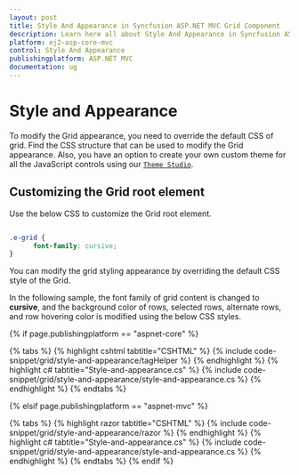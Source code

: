 ```yaml
---
layout: post
title: Style And Appearance in Syncfusion ASP.NET MVC Grid Component
description: Learn here all about Style And Appearance in Syncfusion ASP.NET MVC Grid component of Syncfusion Essential JS 2 and more.
platform: ej2-asp-core-mvc
control: Style And Appearance
publishingplatform: ASP.NET MVC
documentation: ug
---
```



# Style and Appearance

To modify the Grid appearance, you need to override the default CSS of grid. Find the CSS structure that can be used to modify the Grid appearance. Also, you have an option to create your own custom theme for all the JavaScript controls using our [`Theme Studio`](https://ej2.syncfusion.com/themestudio/?theme=material).

## Customizing the Grid root element

Use the below CSS to customize the Grid root element.

```css

.e-grid {
      font-family: cursive;
}

```

You can modify the grid styling appearance by overriding the default CSS style of the Grid.

In the following sample, the font family of grid content is changed to **cursive**, and the background color of rows, selected rows, alternate rows, and row hovering color is modified using the below CSS styles.

{% if page.publishingplatform == "aspnet-core" %}

{% tabs %}
{% highlight cshtml tabtitle="CSHTML" %}
{% include code-snippet/grid/style-and-appearance/tagHelper %}
{% endhighlight %}
{% highlight c# tabtitle="Style-and-appearance.cs" %}
{% include code-snippet/grid/style-and-appearance/style-and-appearance.cs %}
{% endhighlight %}
{% endtabs %}

{% elsif page.publishingplatform == "aspnet-mvc" %}

{% tabs %}
{% highlight razor tabtitle="CSHTML" %}
{% include code-snippet/grid/style-and-appearance/razor %}
{% endhighlight %}
{% highlight c# tabtitle="Style-and-appearance.cs" %}
{% include code-snippet/grid/style-and-appearance/style-and-appearance.cs %}
{% endhighlight %}
{% endtabs %}
{% endif %}
